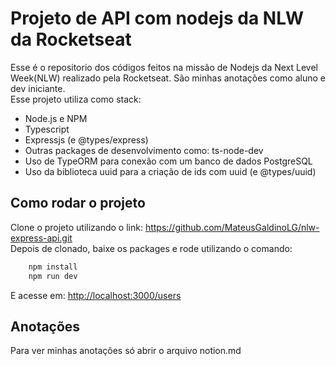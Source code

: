 # Projeto de API com nodejs da NLW da Rocketseat

Esse é o repositorio dos códigos feitos na missão de Nodejs da Next Level Week(NLW) realizado pela Rocketseat. São minhas anotações como aluno e dev iniciante.  
Esse projeto utiliza como stack:

* Node.js e NPM
* Typescript
* Expressjs (e @types/express)
* Outras packages de desenvolvimento como: ts-node-dev
* Uso de TypeORM para conexão com um banco de dados PostgreSQL
* Uso da biblioteca uuid para a criação de ids com uuid (e @types/uuid)

## Como rodar o projeto

Clone o projeto utilizando o link: <https://github.com/MateusGaldinoLG/nlw-express-api.git>  
Depois de clonado, baixe os packages e rode utilizando o comando:  

```bash
    npm install
    npm run dev
```

E acesse em: <http://localhost:3000/users>

## Anotações

Para ver minhas anotações só abrir o arquivo notion.md

